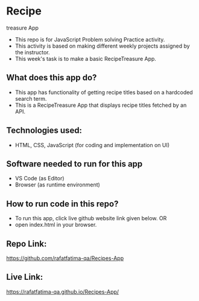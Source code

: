 # Recipe
treasure App
- This repo is for JavaScript Problem solving Practice activity.
- This activity is based on making different weekly projects assigned by the instructor.
- This week's task is to make a basic RecipeTreasure App.


## What does this app do?
- This app has functionality of getting recipe titles based on a hardcoded search term.
- This is a RecipeTreasure App that displays recipe titles fetched by an API.

## Technologies used:
- HTML, CSS, JavaScript (for coding and implementation  on UI)

## Software needed to run for this app
- VS Code (as Editor)
- Browser (as runtime environment)

## How to run code in this repo?
- To run this app, click live github website link given below.
OR
- open index.html in your browser.

## Repo Link:
https://github.com/rafatfatima-qa/Recipes-App

## Live Link:
https://rafatfatima-qa.github.io/Recipes-App/
